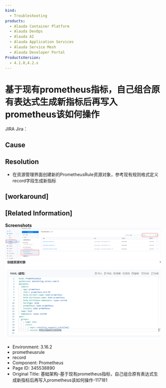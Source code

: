 ```yaml
---
kind:
  - Troubleshooting
products:
  - Alauda Container Platform
  - Alauda DevOps
  - Alauda AI
  - Alauda Application Services
  - Alauda Service Mesh
  - Alauda Developer Portal
ProductsVersion:
  - 4.1.0,4.2.x
---
```

<!-- A type of document that involves encountering a fault, diagnosing it, performing root cause analysis, and providing solutions. -->

# 基于现有prometheus指标，自己组合原有表达式生成新指标后再写入prometheus该如何操作

JIRA Jira：

## Cause

## Resolution
- 在资源管理界面创建新的PrometheusRule资源对象，参考现有规则格式定义record字段生成新指标

## [workaround]

## [Related Information]
**Screenshots**
![](assets/ji-chu-jia-gou-ji-yu-xian-you-prometheuszhi-biao-zi-ji-zu-he-yuan-you-biao-da-sh/mceclip0_1757494482061_43l88.png)
![](assets/ji-chu-jia-gou-ji-yu-xian-you-prometheuszhi-biao-zi-ji-zu-he-yuan-you-biao-da-sh/mceclip1_1757494508085_m7uco.png)
- Environment: 3.16.2
- prometheusrule
- record
- Component: Prometheus
- Page ID: 345538890
- Original Title: 基础架构-基于现有prometheus指标，自己组合原有表达式生成新指标后再写入prometheus该如何操作-117181
